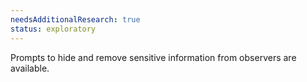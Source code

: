 ```yaml
---
needsAdditionalResearch: true
status: exploratory
---
```


Prompts to hide and remove sensitive information from observers are available.
